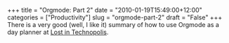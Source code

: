 +++
title = "Orgmode: Part 2"
date = "2010-01-19T15:49:00+12:00"
categories = ["Productivity"]
slug = "orgmode-part-2"
draft = "False"
+++
There is a very good (well, I like it) summary of how to use Orgmode as
a day planner at [Lost in Technopolis](https://www.newartisans.com/2007/08/using-org-mode-as-a-day-planner.html).

